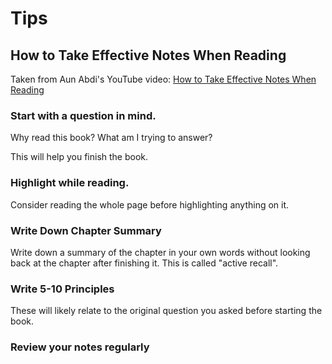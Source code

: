 # Tips

## How to Take Effective Notes When Reading

Taken from Aun Abdi's YouTube video: [How to Take Effective Notes When Reading](https://www.youtube.com/watch?v=kTdX-Ua0BAM)

### Start with a question in mind.

Why read this book?
What am I trying to answer?

This will help you finish the book.

### Highlight while reading.

Consider reading the whole page before highlighting anything on it.

### Write Down Chapter Summary

Write down a summary of the chapter in your own words without looking back at the chapter after finishing it.
This is called "active recall".

### Write 5-10 Principles

These will likely relate to the original question you asked before starting the book.

### Review your notes regularly
